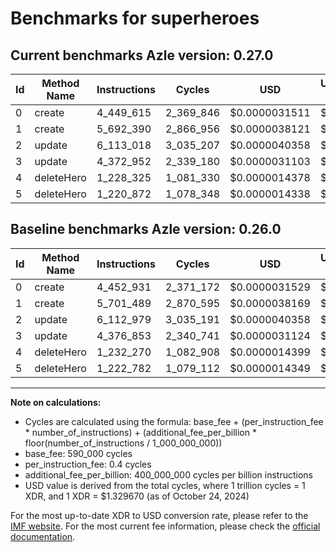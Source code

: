 # Benchmarks for superheroes

## Current benchmarks Azle version: 0.27.0

| Id  | Method Name | Instructions | Cycles    | USD           | USD/Million Calls | Change                            |
| --- | ----------- | ------------ | --------- | ------------- | ----------------- | --------------------------------- |
| 0   | create      | 4_449_615    | 2_369_846 | $0.0000031511 | $3.15             | <font color="green">-3_316</font> |
| 1   | create      | 5_692_390    | 2_866_956 | $0.0000038121 | $3.81             | <font color="green">-9_099</font> |
| 2   | update      | 6_113_018    | 3_035_207 | $0.0000040358 | $4.03             | <font color="red">+39</font>      |
| 3   | update      | 4_372_952    | 2_339_180 | $0.0000031103 | $3.11             | <font color="green">-3_901</font> |
| 4   | deleteHero  | 1_228_325    | 1_081_330 | $0.0000014378 | $1.43             | <font color="green">-3_945</font> |
| 5   | deleteHero  | 1_220_872    | 1_078_348 | $0.0000014338 | $1.43             | <font color="green">-1_910</font> |

## Baseline benchmarks Azle version: 0.26.0

| Id  | Method Name | Instructions | Cycles    | USD           | USD/Million Calls |
| --- | ----------- | ------------ | --------- | ------------- | ----------------- |
| 0   | create      | 4_452_931    | 2_371_172 | $0.0000031529 | $3.15             |
| 1   | create      | 5_701_489    | 2_870_595 | $0.0000038169 | $3.81             |
| 2   | update      | 6_112_979    | 3_035_191 | $0.0000040358 | $4.03             |
| 3   | update      | 4_376_853    | 2_340_741 | $0.0000031124 | $3.11             |
| 4   | deleteHero  | 1_232_270    | 1_082_908 | $0.0000014399 | $1.43             |
| 5   | deleteHero  | 1_222_782    | 1_079_112 | $0.0000014349 | $1.43             |

---

**Note on calculations:**

- Cycles are calculated using the formula: base_fee + (per_instruction_fee \* number_of_instructions) + (additional_fee_per_billion \* floor(number_of_instructions / 1_000_000_000))
- base_fee: 590_000 cycles
- per_instruction_fee: 0.4 cycles
- additional_fee_per_billion: 400_000_000 cycles per billion instructions
- USD value is derived from the total cycles, where 1 trillion cycles = 1 XDR, and 1 XDR = $1.329670 (as of October 24, 2024)

For the most up-to-date XDR to USD conversion rate, please refer to the [IMF website](https://www.imf.org/external/np/fin/data/rms_sdrv.aspx).
For the most current fee information, please check the [official documentation](https://internetcomputer.org/docs/current/developer-docs/gas-cost#execution).
